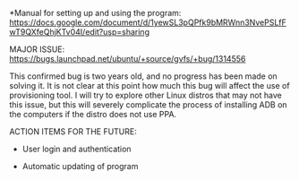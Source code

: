 *Manual for setting up and using the program: https://docs.google.com/document/d/1yewSL3pQPfk9bMRWnn3NvePSLfFwT9QXfeQhjKTv04I/edit?usp=sharing


MAJOR ISSUE: https://bugs.launchpad.net/ubuntu/+source/gvfs/+bug/1314556

This confirmed bug is two years old, and no progress has been made on solving it. It is not clear at this point how much this bug will affect the use of provisioning tool. I will try to explore other Linux distros that may not have this issue, but this will severely complicate the process of installing ADB on the computers if the distro does not use PPA. 


ACTION ITEMS FOR THE FUTURE:

*   User login and authentication

*   Automatic updating of program